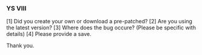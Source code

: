 ### YS VIII ###

[1] Did you create your own or download a pre-patched?
[2] Are you using the latest version?
[3] Where does the bug occure? (Please be specific with details)
[4] Please provide a save.

Thank you.
